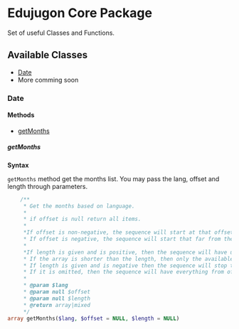 # Edujugon Core Package

Set of useful Classes and Functions.

## Available Classes

* [Date](https://github.com/Edujugon/Core#date)
* More comming soon


### Date

#### Methods

* [getMonths](https://github.com/Edujugon/Core#getmonths)

##### getMonths

**Syntax**

`getMonths` method get the months list. You may pass the lang, offset and length through parameters. 
```php
    /**
     * Get the months based on language.
     *
     * if offset is null return all items.
     *
     *If offset is non-negative, the sequence will start at that offset in the array.
     * If offset is negative, the sequence will start that far from the end of the array.
     *
     *If length is given and is positive, then the sequence will have up to that many elements in it.
     * If the array is shorter than the length, then only the available array elements will be present.
     * If length is given and is negative then the sequence will stop that many elements from the end of the array.
     * If it is omitted, then the sequence will have everything from offset up until the end of the array.
     *
     * @param $lang
     * @param null $offset
     * @param null $length
     * @return array|mixed
     */
array getMonths($lang, $offset = NULL, $length = NULL)
```
